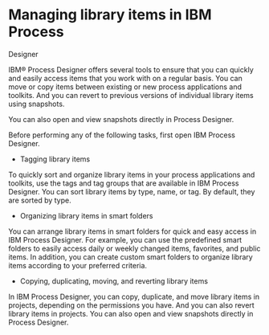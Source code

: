 # Managing library items in IBM Process
Designer

IBM® Process
Designer offers several tools
to ensure that you can quickly and easily access items that you work with on a regular basis. You
can move or copy items between existing or new process applications and toolkits. And you can revert
to previous versions of individual library items using snapshots.

You can also open and view snapshots directly in
Process Designer.

Before performing any of the following tasks, first open IBM Process
Designer.

- Tagging library items

To quickly sort and organize library items in your process applications and toolkits, use the tags and tag groups that are available in IBM Process Designer. You can sort library items by type, name, or tag. By default, they are sorted by type.
- Organizing library items in smart folders

You can arrange library items in smart folders for quick and easy access in IBM Process Designer. For example, you can use the predefined smart folders to easily access daily or weekly changed items, favorites, and public items. In addition, you can create custom smart folders to organize library items according to your preferred criteria.
- Copying, duplicating, moving, and reverting library items

In IBM Process Designer, you can copy, duplicate, and move library items in projects, depending on the permissions you have. And you can also revert library items in projects. You can also open and view snapshots directly in Process Designer.